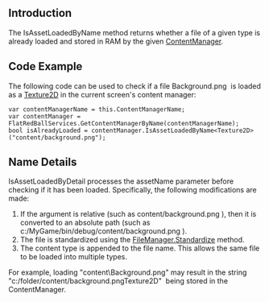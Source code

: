 ## Introduction

The IsAssetLoadedByName method returns whether a file of a given type is already loaded and stored in RAM by the given [ContentManager](/documentation/api/flatredball/flatredball-content/flatredball-content-contentmanager/.md).

## Code Example

The following code can be used to check if a file Background.png  is loaded as a [Texture2D](/documentation/api/microsoft-xna-framework/microsoft-xna-framework-graphics/microsoft-xna-framework-graphics-texture2d/.md) in the current screen's content manager:

``` lang:c#
var contentManagerName = this.ContentManagerName;
var contentManager = FlatRedBallServices.GetContentManagerByName(contentManagerName);
bool isAlreadyLoaded = contentManager.IsAssetLoadedByName<Texture2D>("content/background.png");
```

## Name Details

IsAssetLoadedByDetail processes the assetName parameter before checking if it has been loaded. Specifically, the following modifications are made:

1.  If the argument is relative (such as content/background.png ), then it is converted to an absolute path (such as c:/MyGame/bin/debug/content/background.png ).
2.  The file is standardized using the [FileManager.Standardize](/documentation/api/flatredball/flatredball-io/flatredball-io-filemanager/standardize/.md) method.
3.  The content type is appended to the file name. This allows the same file to be loaded into multiple types.

For example, loading "content\Background.png" may result in the string "c:/folder/content/background.pngTexture2D"  being stored in the ContentManager.

